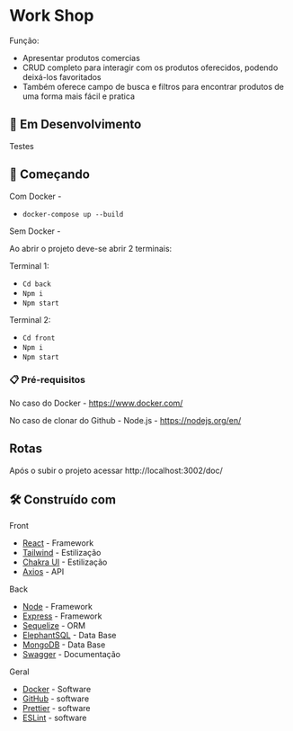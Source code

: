 # Work Shop

Função:
- Apresentar produtos comercias
- CRUD completo para interagir com os produtos oferecidos, podendo deixá-los favoritados
- Também oferece campo de busca e filtros para encontrar produtos de uma forma mais fácil e pratica

## 🚧 Em Desenvolvimento

Testes

## 🚀 Começando

Com Docker - 

- `docker-compose up --build`

Sem Docker -

Ao abrir o projeto deve-se abrir 2 terminais:

Terminal 1:

- `Cd back`
- `Npm i`
- `Npm start`

Terminal 2:

- `Cd front`
- `Npm i`
- `Npm start`

### 📋 Pré-requisitos

No caso do Docker - https://www.docker.com/

No caso de clonar do Github - Node.js - https://nodejs.org/en/

## Rotas 

Após o subir o projeto acessar http://localhost:3002/doc/ 

## 🛠️ Construído com

Front
* [React](https://pt-br.reactjs.org/) - Framework 
* [Tailwind](https://tailwindcss.com/) - Estilização
* [Chakra UI](https://chakra-ui.com/) - Estilização
* [Axios](https://axios-http.com/ptbr/docs/intro) - API

Back
* [Node](https://nodejs.org/en/) - Framework 
* [Express](http://expressjs.com/pt-br/) - Framework 
* [Sequelize](https://sequelize.org/) - ORM 
* [ElephantSQL](https://www.elephantsql.com/) - Data Base 
* [MongoDB](https://www.mongodb.com/) - Data Base 
* [Swagger](https://swagger.io/) - Documentação

Geral
* [Docker](https://www.docker.com/) - Software 
* [GitHub](https://github.com/) - software
* [Prettier](https://prettier.io/) - software
* [ESLint](https://eslint.org/) - software
